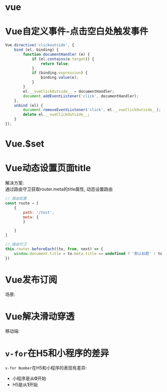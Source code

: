 # vue
# Vue自定义事件-点击空白处触发事件
```js
Vue.directive('clickoutside', {
    bind (el, binding) {
        function documentHandler (e) {
            if (el.contains(e.target)) {
                return false;
            }
            if (binding.expression) {
                binding.value(e);
            }
        }
        el.__vueClickOutside__ = documentHandler;
        document.addEventListener('click', documentHandler);
    },
    unbind (el) {
        document.removeEventListener('click', el.__vueClickOutside__);
        delete el.__vueClickOutside__;
    }
});
```

# Vue.$set


# Vue动态设置页面title
解决方案:<br>
通过路由守卫获取router.meta的title属性, 动态设置路由
```js
// 路由配置
const route = [
    {
        path: '/test',
        meta: {
        }

    }
]

// 路由守卫
this.router.beforeEach((to, from, next) => {
    window.document.title = to.meta.title == undefined ? '默认标题' : to.meta.title
})
```

# Vue发布订阅
场景:
> 

# Vue解决滑动穿透
移动端:
    
# `v-for`在H5和小程序的差异
`v-for Number`在H5和小程序的表现有差异:
- 小程序是从**0**开始
- H5是从**1**开始